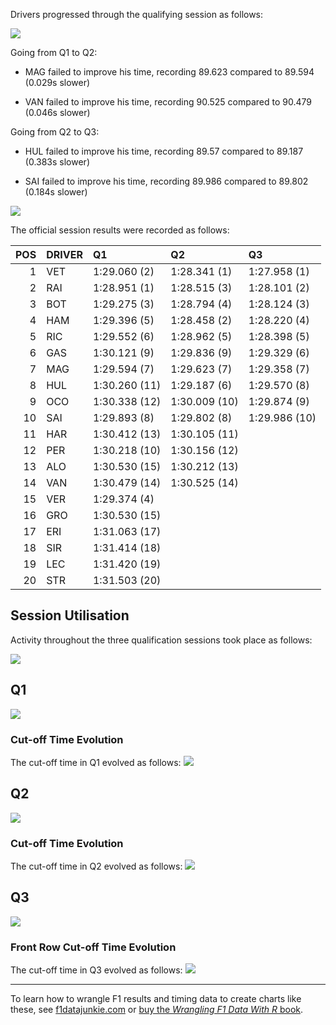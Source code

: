 Drivers progressed through the qualifying session as follows:

![](images/f1_2018_bah-quali_slopegraph-1.png)<!-- -->

Going from Q1 to Q2:

  - MAG failed to improve his time, recording 89.623 compared to 89.594
    (0.029s slower)

  - VAN failed to improve his time, recording 90.525 compared to 90.479
    (0.046s slower)

Going from Q2 to Q3:

  - HUL failed to improve his time, recording 89.57 compared to 89.187
    (0.383s slower)

  - SAI failed to improve his time, recording 89.986 compared to 89.802
    (0.184s slower)

![](images/f1_2018_bah-quali_time_slopegraph-1.png)<!-- -->

The official session results were recorded as follows:

| POS | DRIVER | Q1            | Q2            | Q3            |
| --: | :----- | :------------ | :------------ | :------------ |
|   1 | VET    | 1:29.060 (2)  | 1:28.341 (1)  | 1:27.958 (1)  |
|   2 | RAI    | 1:28.951 (1)  | 1:28.515 (3)  | 1:28.101 (2)  |
|   3 | BOT    | 1:29.275 (3)  | 1:28.794 (4)  | 1:28.124 (3)  |
|   4 | HAM    | 1:29.396 (5)  | 1:28.458 (2)  | 1:28.220 (4)  |
|   5 | RIC    | 1:29.552 (6)  | 1:28.962 (5)  | 1:28.398 (5)  |
|   6 | GAS    | 1:30.121 (9)  | 1:29.836 (9)  | 1:29.329 (6)  |
|   7 | MAG    | 1:29.594 (7)  | 1:29.623 (7)  | 1:29.358 (7)  |
|   8 | HUL    | 1:30.260 (11) | 1:29.187 (6)  | 1:29.570 (8)  |
|   9 | OCO    | 1:30.338 (12) | 1:30.009 (10) | 1:29.874 (9)  |
|  10 | SAI    | 1:29.893 (8)  | 1:29.802 (8)  | 1:29.986 (10) |
|  11 | HAR    | 1:30.412 (13) | 1:30.105 (11) |               |
|  12 | PER    | 1:30.218 (10) | 1:30.156 (12) |               |
|  13 | ALO    | 1:30.530 (15) | 1:30.212 (13) |               |
|  14 | VAN    | 1:30.479 (14) | 1:30.525 (14) |               |
|  15 | VER    | 1:29.374 (4)  |               |               |
|  16 | GRO    | 1:30.530 (15) |               |               |
|  17 | ERI    | 1:31.063 (17) |               |               |
|  18 | SIR    | 1:31.414 (18) |               |               |
|  19 | LEC    | 1:31.420 (19) |               |               |
|  20 | STR    | 1:31.503 (20) |               |               |

## Session Utilisation

Activity throughout the three qualification sessions took place as
follows:

![](images/f1_2018_bah-quali_utilisation-1.png)<!-- -->

## Q1

![](images/f1_2018_bah-quali1_gridplot-1.png)<!-- -->

### Cut-off Time Evolution

The cut-off time in Q1 evolved as follows:
![](images/f1_2018_bah-quali1_cutoff-2.png)<!-- -->

## Q2

![](images/f1_2018_bah-quali2_gridplot-1.png)<!-- -->

### Cut-off Time Evolution

The cut-off time in Q2 evolved as follows:
![](images/f1_2018_bah-quali2_cutoff-2.png)<!-- -->

## Q3

![](images/f1_2018_bah-quali3_gridplot-1.png)<!-- -->

### Front Row Cut-off Time Evolution

The cut-off time in Q3 evolved as follows:
![](images/f1_2018_bah-quali3_cutoff-2.png)<!-- -->

-----

To learn how to wrangle F1 results and timing data to create charts like
these, see [f1datajunkie.com](https://f1datajunkie.com) or [buy the
*Wrangling F1 Data With R*
book](https://leanpub.com/wranglingf1datawithr).
